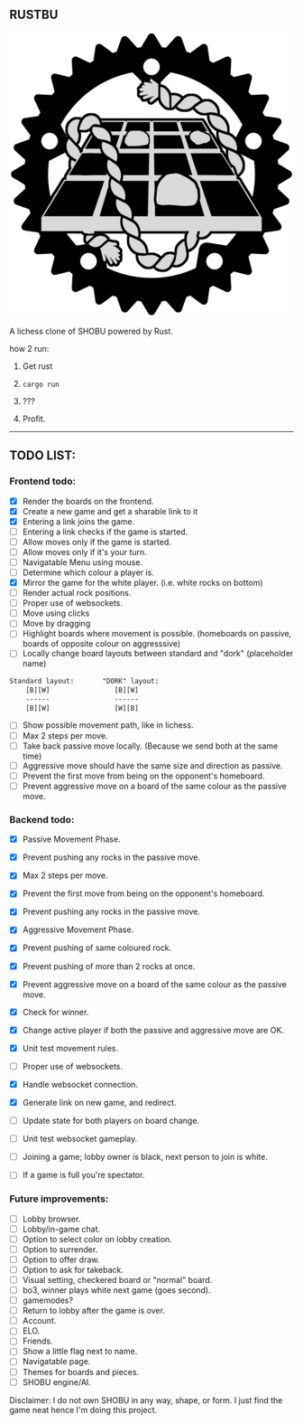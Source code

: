 ## RUSTBU

![Logo](assets/RUSTBU.png)

A lichess clone of SHOBU powered by Rust.

how 2 run:

1. Get rust

2. `cargo run`

3. ???

4. Profit.

---

## TODO LIST:

### Frontend todo:

- [x] Render the boards on the frontend.
- [x] Create a new game and get a sharable link to it
- [x] Entering a link joins the game.
- [ ] Entering a link checks if the game is started.
- [ ] Allow moves only if the game is started.
- [ ] Allow moves only if it's your turn.
- [ ] Navigatable Menu using mouse.
- [ ] Determine which colour a player is.
- [x] Mirror the game for the white player. (i.e. white rocks on bottom)
- [ ] Render actual rock positions.
- [ ] Proper use of websockets.
- [ ] Move using clicks
- [ ] Move by dragging
- [ ] Highlight boards where movement is possible. (homeboards on passive, boards of opposite colour on aggresssive)
- [ ] Locally change board layouts between standard and "dork" (placeholder name)
```
Standard layout:       "DORK" layout:
    [B][W]                [B][W]
    ------                ------
    [B][W]                [W][B]
```
- [ ] Show possible movement path, like in lichess.
- [ ] Max 2 steps per move.
- [ ] Take back passive move locally. (Because we send both at the same time)
- [ ] Aggressive move should have the same size and direction as passive.
- [ ] Prevent the first move from being on the opponent's homeboard.
- [ ] Prevent aggressive move on a board of the same colour as the passive move.

### Backend todo:

- [x] Passive Movement Phase.
- [x] Prevent pushing any rocks in the passive move.
- [x] Max 2 steps per move.
- [x] Prevent the first move from being on the opponent's homeboard.
- [x] Prevent pushing any rocks in the passive move.

- [x] Aggressive Movement Phase.
- [x] Prevent pushing of same coloured rock.
- [x] Prevent pushing of more than 2 rocks at once.
- [x] Prevent aggressive move on a board of the same colour as the passive move.
- [x] Check for winner.
- [x] Change active player if both the passive and aggressive move are OK.
- [x] Unit test movement rules.

- [ ] Proper use of websockets.
- [x] Handle websocket connection.
- [x] Generate link on new game, and redirect.
- [ ] Update state for both players on board change.
- [ ] Unit test websocket gameplay.
- [ ] Joining a game; lobby owner is black, next person to join is white.
- [ ] If a game is full you're spectator.


### Future improvements:

- [ ] Lobby browser.
- [ ] Lobby/in-game chat.
- [ ] Option to select color on lobby creation.
- [ ] Option to surrender.
- [ ] Option to offer draw.
- [ ] Option to ask for takeback.
- [ ] Visual setting, checkered board or "normal" board.
- [ ] bo3, winner plays white next game (goes second).
- [ ] gamemodes?
- [ ] Return to lobby after the game is over.
- [ ] Account.
- [ ] ELO.
- [ ] Friends.
- [ ] Show a little flag next to name.
- [ ] Navigatable page.
- [ ] Themes for boards and pieces.
- [ ] SHOBU engine/AI.

Disclaimer: I do not own SHOBU in any way, shape, or form.  I just find the game neat hence I'm doing this project.

